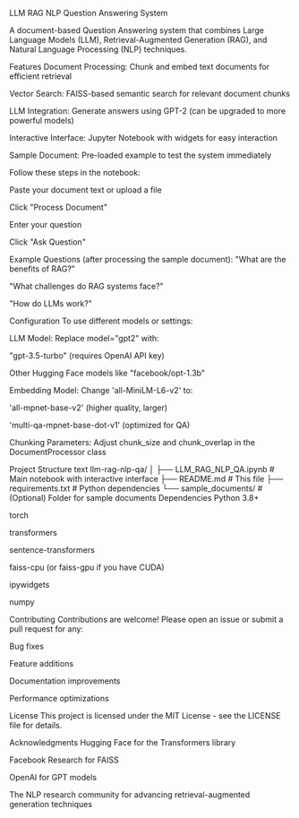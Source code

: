 LLM RAG NLP Question Answering System

A document-based Question Answering system that combines Large Language Models (LLM), Retrieval-Augmented Generation (RAG), and Natural Language Processing (NLP) techniques.

Features
Document Processing: Chunk and embed text documents for efficient retrieval

Vector Search: FAISS-based semantic search for relevant document chunks

LLM Integration: Generate answers using GPT-2 (can be upgraded to more powerful models)

Interactive Interface: Jupyter Notebook with widgets for easy interaction

Sample Document: Pre-loaded example to test the system immediately

Follow these steps in the notebook:

Paste your document text or upload a file

Click "Process Document"

Enter your question

Click "Ask Question"

Example Questions (after processing the sample document):
"What are the benefits of RAG?"

"What challenges do RAG systems face?"

"How do LLMs work?"

Configuration
To use different models or settings:

LLM Model: Replace model="gpt2" with:

"gpt-3.5-turbo" (requires OpenAI API key)

Other Hugging Face models like "facebook/opt-1.3b"

Embedding Model: Change 'all-MiniLM-L6-v2' to:

'all-mpnet-base-v2' (higher quality, larger)

'multi-qa-mpnet-base-dot-v1' (optimized for QA)

Chunking Parameters: Adjust chunk_size and chunk_overlap in the DocumentProcessor class

Project Structure
text
llm-rag-nlp-qa/
│
├── LLM_RAG_NLP_QA.ipynb       # Main notebook with interactive interface
├── README.md                  # This file
├── requirements.txt           # Python dependencies
└── sample_documents/          # (Optional) Folder for sample documents
Dependencies
Python 3.8+

torch

transformers

sentence-transformers

faiss-cpu (or faiss-gpu if you have CUDA)

ipywidgets

numpy

Contributing
Contributions are welcome! Please open an issue or submit a pull request for any:

Bug fixes

Feature additions

Documentation improvements

Performance optimizations

License
This project is licensed under the MIT License - see the LICENSE file for details.

Acknowledgments
Hugging Face for the Transformers library

Facebook Research for FAISS

OpenAI for GPT models

The NLP research community for advancing retrieval-augmented generation techniques
